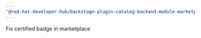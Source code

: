 ```yaml
---
'@red-hat-developer-hub/backstage-plugin-catalog-backend-module-marketplace': patch
---
```


Fix certified badge in marketplace
